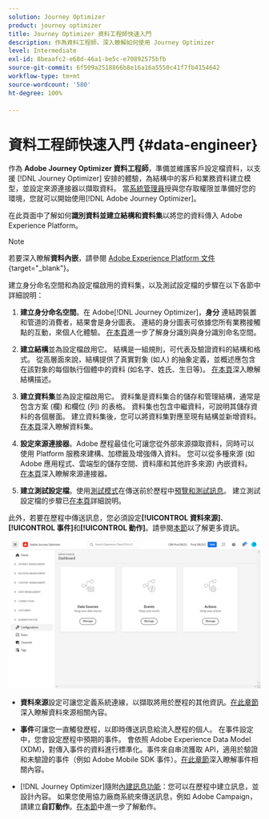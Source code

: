 ```yaml
---
solution: Journey Optimizer
product: journey optimizer
title: Journey Optimizer 資料工程師快速入門
description: 作為資料工程師，深入瞭解如何使用 Journey Optimizer
level: Intermediate
exl-id: 8beaafc2-e68d-46a1-be5c-e70892575bfb
source-git-commit: 6f509a2518866b8e16a16a5550c41f7fb4154642
workflow-type: tm+mt
source-wordcount: '580'
ht-degree: 100%

---
```


# 資料工程師快速入門 {#data-engineer}

作為 **Adobe Journey Optimizer 資料工程師**，準備並維護客戶設定檔資料，以支援 [!DNL Journey Optimizer] 安排的體驗，為結構中的客戶和業務資料建立模型，並設定來源連接器以擷取資料。 當[系統管理員](administrator.md)授與您存取權限並準備好您的環境，您就可以開始使用[!DNL Adobe Journey Optimizer]。


在此頁面中了解如何&#x200B;**識別資料並建立結構和資料集**&#x200B;以將您的資料傳入 Adobe Experience Platform。

>[!NOTE]
>
>若要深入瞭解&#x200B;**資料內嵌**，請參閱 [Adobe Experience Platform 文件](https://experienceleague.adobe.com/docs/experience-platform/ingestion/home.html?lang=zh-Hant) {target=&quot;_blank&quot;}。

建立身分命名空間和為設定檔啟用的資料集，以及測試設定檔的步驟在以下各節中詳細說明：

1. **建立身分命名空間**。在 Adobe[!DNL Journey Optimizer]，**身分** 連結跨裝置和管道的消費者，結果會是身分圖表。 連結的身分圖表可依據您所有業務接觸點的互動，來個人化體驗。  [在本頁](../../segment/get-started-identity.md)進一步了解身分識別與身分識別命名空間。

1. **建立結構**&#x200B;並為設定檔啟用它。 結構是一組規則，可代表及驗證資料的結構和格式。 從高層面來說，結構提供了真實對象 (如人) 的抽象定義，並概述應包含在該對象的每個執行個體中的資料 (如名字、姓氏、生日等)。  [在本頁](../../data/get-started-schemas.md)深入瞭解結構描述。

1. **建立資料集**&#x200B;並為設定檔啟用它。 資料集是資料集合的儲存和管理結構，通常是包含方案 (欄) 和欄位 (列) 的表格。 資料集也包含中繼資料，可說明其儲存資料的各個層面。 建立資料集後，您可以將資料集對應至現有結構並新增資料。 [在本頁](../../data/get-started-datasets.md)深入瞭解資料集。

1. **設定來源連接器**。Adobe 歷程最佳化可讓您從外部來源擷取資料，同時可以使用 Platform 服務來建構、加標籤及增強傳入資料。 您可以從多種來源 (如 Adobe 應用程式、雲端型的儲存空間、資料庫和其他許多來源) 內嵌資料。 [在本頁](../get-started-sources.md)深入瞭解來源連接器。

1. **建立測試設定檔**。使用[測試模式](../../building-journeys/testing-the-journey.md)在傳送前於歷程中[預覽和測試訊息](../../design/preview.md)。 建立測試設定檔的步驟已[在本頁](../../segment/creating-test-profiles.md)詳細說明。


此外，若要在歷程中傳送訊息，您必須設定&#x200B;**[!UICONTROL 資料來源]**、**[!UICONTROL 事件]**&#x200B;和&#x200B;**[!UICONTROL 動作]**。請參閱[本節](../../configuration/about-data-sources-events-actions.md)以了解更多資訊。

![](../assets/admin-menu.png)

* **資料來源**&#x200B;設定可讓您定義系統連線，以擷取將用於歷程的其他資訊。[在此章節](../../datasource/about-data-sources.md)深入瞭解資料來源相關內容。

* **事件**&#x200B;可讓您一直觸發歷程，以即時傳送訊息給流入歷程的個人。 在事件設定中，您會設定歷程中預期的事件。 會依照 Adobe Experience Data Model (XDM)，對傳入事件的資料進行標準化。事件來自串流獲取 API，適用於驗證和未驗證的事件（例如 Adobe Mobile SDK 事件）。[在此章節](../../event/about-events.md)深入瞭解事件相關內容。

* [!DNL Journey Optimizer]隨附[內建訊息功能](../../messages/get-started-content.md)：您可以在歷程中建立訊息，並設計內容。 如果您使用協力廠商系統來傳送訊息，例如 Adobe Campaign，請建立&#x200B;**自訂動作**。[在本節](../../action/action.md)中進一步了解動作。
